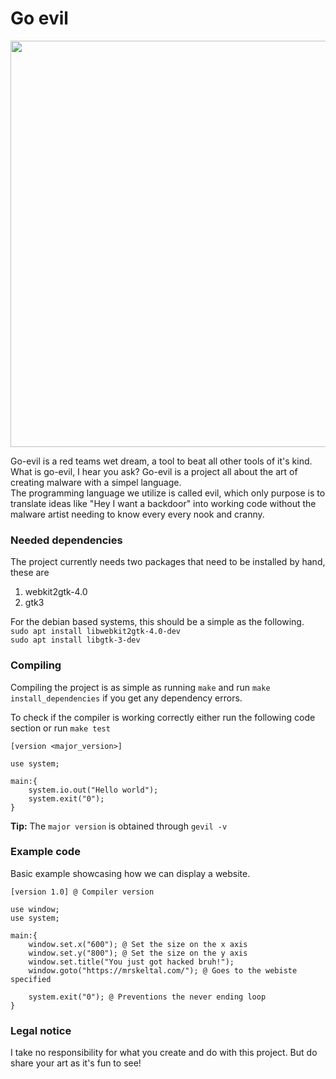 # Go evil

<img src="https://raw.githubusercontent.com/TeamPhoneix/go-evil/main/pictures/logo.png" width="650"/>

Go-evil is a red teams wet dream, a tool to beat all other tools of it's kind.<br>
What is go-evil, I hear you ask? Go-evil is a project all about the art of creating malware with a simpel language.<br>
The programming language we utilize is called evil, which only purpose is to translate ideas like "Hey I want a backdoor" into working code without the malware artist needing to know every every nook and cranny.<br> 

### Needed dependencies
The project currently needs two packages that need to be installed by hand, these are
1. webkit2gtk-4.0 
2. gtk3 

For the debian based systems, this should be a simple as the following.<br/>
`sudo apt install libwebkit2gtk-4.0-dev`<br/>
`sudo apt install libgtk-3-dev`

### Compiling
Compiling the project is as simple as running `make` and run `make install_dependencies` if you get any dependency errors.<br>

To check if the compiler is working correctly either run the following code section or run `make test`
```
[version <major_version>]

use system;

main:{
    system.io.out("Hello world");
    system.exit("0");
}
```
<b>Tip:</b> The `major version` is obtained through `gevil -v`

### Example code
Basic example showcasing how we can display a website.
```
[version 1.0] @ Compiler version

use window;
use system;

main:{
    window.set.x("600"); @ Set the size on the x axis
    window.set.y("800"); @ Set the size on the y axis
    window.set.title("You just got hacked bruh!");
    window.goto("https://mrskeltal.com/"); @ Goes to the webiste specified

    system.exit("0"); @ Preventions the never ending loop
}
```


### Legal notice
I take no responsibility for what you create and do with this project. But do share your art as it's fun to see!

